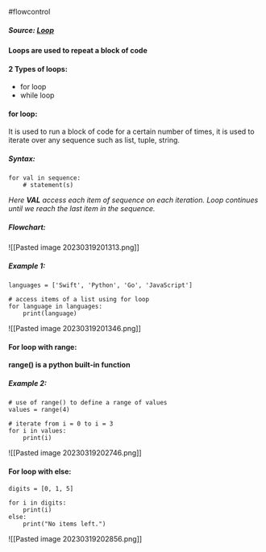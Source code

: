 #flowcontrol 
##### Source: [Loop](https://www.programiz.com/python-programming/for-loop)

**Loops are used to repeat a block of code**

#### 2 Types of loops:

* for loop
* while loop

#### for loop:
 It is used to run a block of code for a certain number of times, it is used to iterate over any sequence such as list, tuple, string.

##### Syntax:

```
for val in sequence:
    # statement(s)
```

*Here **VAL** access each item of sequence on each iteration. Loop continues until we reach the last item in the sequence.*

##### Flowchart:

![[Pasted image 20230319201313.png]]

##### Example 1:

```
languages = ['Swift', 'Python', 'Go', 'JavaScript']

# access items of a list using for loop
for language in languages:
    print(language)
```

![[Pasted image 20230319201346.png]]

#### For loop with range:

**range() is a python built-in function** 

##### Example 2:

```
# use of range() to define a range of values
values = range(4)

# iterate from i = 0 to i = 3
for i in values:
    print(i)
```

![[Pasted image 20230319202746.png]]

#### For loop with else:

```
digits = [0, 1, 5]

for i in digits:
    print(i)
else:
    print("No items left.")
```

![[Pasted image 20230319202856.png]]

